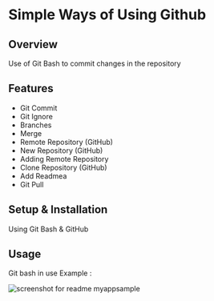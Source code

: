 # Simple Ways of Using Github

## Overview
Use of Git Bash to commit changes in the repository

## Features
- Git Commit
- Git Ignore
- Branches
- Merge
- Remote Repository (GitHub)
- New Repository (GitHub)
- Adding Remote Repository
- Clone Repository (GitHub)
- Add Readmea
- Git Pull

## Setup & Installation 
Using Git Bash & GitHub

## Usage
Git bash in use Example :

![screenshot for readme myappsample](https://user-images.githubusercontent.com/56164259/67875883-974c2b00-fb69-11e9-8055-d3055362fedb.png)


